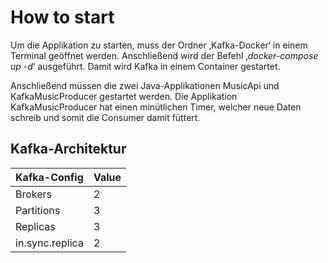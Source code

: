 # How to start

Um die Applikation zu starten, muss der Ordner ‚Kafka-Docker‘ in einem Terminal geöffnet werden. 
Anschließend wird der Befehl ‚_docker-compose up -d_‘ ausgeführt. Damit wird Kafka in einem Container gestartet.

Anschließend müssen die zwei Java-Applikationen MusicApi und KafkaMusicProducer gestartet werden. 
Die Applikation KafkaMusicProducer hat einen minütlichen Timer, welcher neue Daten schreib und somit die Consumer damit füttert.

## Kafka-Architektur
| Kafka-Config    | Value |
|-----------------|-------|
| Brokers         | 2     |
| Partitions      | 3     |
| Replicas        | 3     |
| in.sync.replica | 2     |
